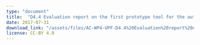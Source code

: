 ```yaml
---
type: "document"
title:  "D4.4 Evaluation report on the first prototype tool for the automatic semantic description of music samples"
date: 2017-07-31
download_link: "/assets/files/AC-WP4-UPF-D4.4%20Evaluation%20report%20on%20the%20first%20prototype%20tool%20for%20the%20automatic%20semantic%20description%20of%20music%20samples.pdf"
license: CC-BY 4.0
---
```

